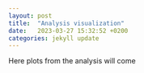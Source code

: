 ```yaml
---
layout: post
title:  "Analysis visualization"
date:   2023-03-27 15:32:52 +0200
categories: jekyll update
---
```

Here plots from the analysis will come
